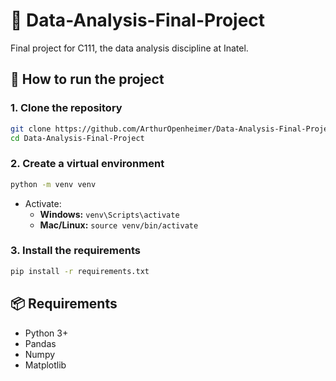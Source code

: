 # 🤖 Data-Analysis-Final-Project

Final project for C111, the data analysis discipline at Inatel.

## 🚀 How to run the project

### 1. Clone the repository

```bash
git clone https://github.com/ArthurOpenheimer/Data-Analysis-Final-Project.git
cd Data-Analysis-Final-Project
```

### 2. Create a virtual environment

```bash
python -m venv venv
```

- Activate:
  - **Windows:** `venv\Scripts\activate`
  - **Mac/Linux:** `source venv/bin/activate`

### 3. Install the requirements

```bash
pip install -r requirements.txt
```

## 📦 Requirements

- Python 3+
- Pandas
- Numpy
- Matplotlib